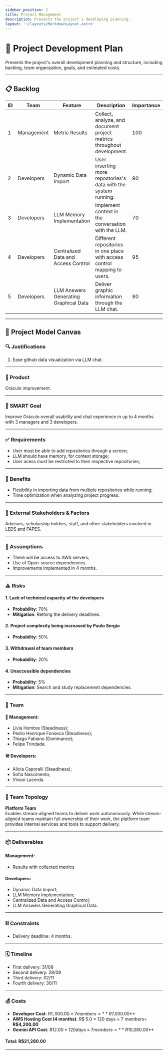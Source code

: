 ```yaml
---
sidebar_position: 2
title: Project Management
description: Presents the project`s developing planning.
layout: '~/layouts/MarkdownLayout.astro' 
---
```


# 📌 Project Development Plan

Presents the project's overall development planning and structure, including backlog, team organization, goals, and estimated costs.

---

## 📋 Backlog

| ID | Team         | Feature                                       | Description                                                                                      | Importance | Proposal                                              |
|----|--------------|-----------------------------------------------|--------------------------------------------------------------------------------------------------|------------|-------------------------------------------------------|
| 1  | Management   | Metric Results                                | Collect, analyze, and document project metrics throughout development.                           | 100        | Improve performance tracking                          |
| 2  | Developers   | Dynamic Data Import                           | User inserting more repostories's data with the system running.                                  | 90         | Improve user experience                               |
| 3  | Developers   | LLM Memory Implementation                     | Implement context in the conversation with the LLM.                                              | 70         | Improve user chat experience                          |
| 4  | Developers   | Centralized Data and Access Control           | Different repositories in one place with access control mapping to users.                        | 95         | Improve setup configuration and ensure data security  |
| 5  | Developers   | LLM Answers Generating Graphical Data         | Deliver graphic information through the LLM chat.                                                | 80         | Improve LLM answers                                   |

---

## 🧩 Project Model Canvas

### 🔍 Justifications
1. Ease github data visualization via LLM chat.

---

### 🎯 Product
Oráculo improvement.

---

### 🧠 SMART Goal
Improve Oráculo overall usability and chat experience in up to 4 months with 3 managers and 3 developers.

---

### ✅ Requirements
- User must be able to add repositories through a screen;  
- LLM should have memory, for context storage;  
- User acess must be restricted to their respective repositories;

---

### 🎁 Benefits
- Flexibility in importing data from multiple repositories while running;
- Time optimization when analyzing project progress.

---

### 👥 External Stakeholders & Factors
Advisors, scholarship holders, staff, and other stakeholders involved in LEDS and FAPES.

---

### 🔮 Assumptions
- There will be access to AWS servers;
- Use of Open-source dependencies.
- Improvements implemented in 4 months.

---

### ⚠️ Risks

#### 1. Lack of technical capacity of the developers  
- **Probability**: 70%  
- **Mitigation**: Rething the delivery deadlines.

#### 2. Project complexity being increased by Paulo Sergio  
- **Probability**: 50%  

#### 3. Withdrawal of team members  
- **Probability**: 20%  

#### 4. Unaccessible dependencies  
- **Probability**: 5%  
- **Mitigation**: Search and study replacement dependencies.

---

### 👥 Team

#### 🧭 Management:
- Lívia Hombre (Steadiness);
- Pedro Henrique Fonseca (Steadiness);
- Thiago Fabiano (Dominance);
- Felipe Trindade.

#### 🛠️ Developers:
- Alicia Caporalli (Steadiness);
- Sofia Nascimento;
- Vivian Lacerda.

---

### 🧱 Team Topology

**Platform Team**  
Enables stream-aligned teams to deliver work autonomously. While stream-aligned teams maintain full ownership of their work, the platform team provides internal services and tools to support delivery.

---

### 📦 Deliverables

#### Management:
- Results with collected metrics  

#### Developers:
- Dynamic Data Import;
- LLM Memory Implementation;
- Centralized Data and Access Control;
- LLM Answers Generating Graphical Data.

---

### ⛓ Constraints
- Delivery deadline: 4 months.

---

### 🗓 Timeline
- First delivery:  31/08
- Second delivery: 28/09
- Third delivery:  02/11
- Fourth delivery: 30/11

---

### 💰 Costs

- **Developer Cost**: R$1,000.00 × 7 members = **R$7,000.00**  
- **AWS Hosting Cost (4 months)**: R$ 5.0 × 120 days × 7 members= **R$4,200.00**  
- **Gemini API Cost**: R$12.00 × 120 days × 7 members = **R$10,080.00**  

#### **Total: R$21,280.00**

---


